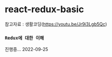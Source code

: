 # react-redux-basic

참고자료 : 생활코딩(https://youtu.be/Jr9i3Lgb5Qc)

### `Redux에 대한 이해`
진행중... 2022-09-25

